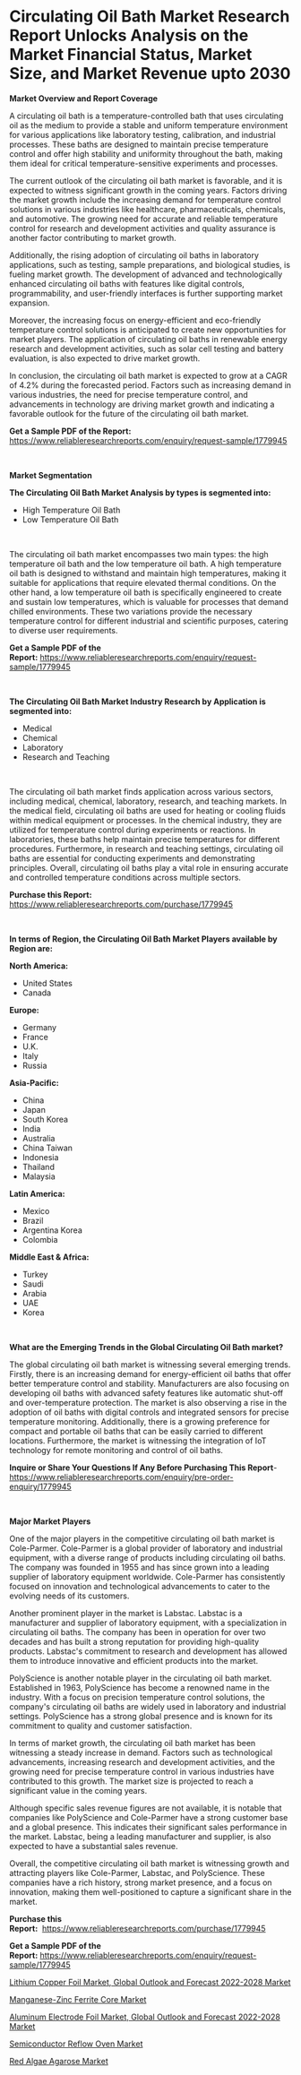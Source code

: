 <p><h1>Circulating Oil Bath Market Research Report Unlocks Analysis on the Market Financial Status, Market Size, and Market Revenue upto 2030</h1></p><p><strong>Market Overview and Report Coverage</strong></p>
<p><p>A circulating oil bath is a temperature-controlled bath that uses circulating oil as the medium to provide a stable and uniform temperature environment for various applications like laboratory testing, calibration, and industrial processes. These baths are designed to maintain precise temperature control and offer high stability and uniformity throughout the bath, making them ideal for critical temperature-sensitive experiments and processes.</p><p>The current outlook of the circulating oil bath market is favorable, and it is expected to witness significant growth in the coming years. Factors driving the market growth include the increasing demand for temperature control solutions in various industries like healthcare, pharmaceuticals, chemicals, and automotive. The growing need for accurate and reliable temperature control for research and development activities and quality assurance is another factor contributing to market growth.</p><p>Additionally, the rising adoption of circulating oil baths in laboratory applications, such as testing, sample preparations, and biological studies, is fueling market growth. The development of advanced and technologically enhanced circulating oil baths with features like digital controls, programmability, and user-friendly interfaces is further supporting market expansion.</p><p>Moreover, the increasing focus on energy-efficient and eco-friendly temperature control solutions is anticipated to create new opportunities for market players. The application of circulating oil baths in renewable energy research and development activities, such as solar cell testing and battery evaluation, is also expected to drive market growth.</p><p>In conclusion, the circulating oil bath market is expected to grow at a CAGR of 4.2% during the forecasted period. Factors such as increasing demand in various industries, the need for precise temperature control, and advancements in technology are driving market growth and indicating a favorable outlook for the future of the circulating oil bath market.</p></p>
<p><strong>Get a Sample PDF of the Report:</strong> <a href="https://www.reliableresearchreports.com/enquiry/request-sample/1779945">https://www.reliableresearchreports.com/enquiry/request-sample/1779945</a></p>
<p>&nbsp;</p>
<p><strong>Market Segmentation</strong></p>
<p><strong>The Circulating Oil Bath Market Analysis by types is segmented into:</strong></p>
<p><ul><li>High Temperature Oil Bath</li><li>Low Temperature Oil Bath</li></ul></p>
<p>&nbsp;</p>
<p><p>The circulating oil bath market encompasses two main types: the high temperature oil bath and the low temperature oil bath. A high temperature oil bath is designed to withstand and maintain high temperatures, making it suitable for applications that require elevated thermal conditions. On the other hand, a low temperature oil bath is specifically engineered to create and sustain low temperatures, which is valuable for processes that demand chilled environments. These two variations provide the necessary temperature control for different industrial and scientific purposes, catering to diverse user requirements.</p></p>
<p><strong>Get a Sample PDF of the Report:</strong>&nbsp;<a href="https://www.reliableresearchreports.com/enquiry/request-sample/1779945">https://www.reliableresearchreports.com/enquiry/request-sample/1779945</a></p>
<p>&nbsp;</p>
<p><strong>The Circulating Oil Bath Market Industry Research by Application is segmented into:</strong></p>
<p><ul><li>Medical</li><li>Chemical</li><li>Laboratory</li><li>Research and Teaching</li></ul></p>
<p>&nbsp;</p>
<p><p>The circulating oil bath market finds application across various sectors, including medical, chemical, laboratory, research, and teaching markets. In the medical field, circulating oil baths are used for heating or cooling fluids within medical equipment or processes. In the chemical industry, they are utilized for temperature control during experiments or reactions. In laboratories, these baths help maintain precise temperatures for different procedures. Furthermore, in research and teaching settings, circulating oil baths are essential for conducting experiments and demonstrating principles. Overall, circulating oil baths play a vital role in ensuring accurate and controlled temperature conditions across multiple sectors.</p></p>
<p><strong>Purchase this Report:</strong>&nbsp; <a href="https://www.reliableresearchreports.com/purchase/1779945">https://www.reliableresearchreports.com/purchase/1779945</a></p>
<p>&nbsp;</p>
<p><strong>In terms of Region, the Circulating Oil Bath Market Players available by Region are:</strong></p>
<p>
    <p> <strong> North America: </strong>
        <ul>
            <li>United States</li>
            <li>Canada</li>
        </ul>
        </p> 
    <p> <strong> Europe: </strong>
        <ul>
            <li>Germany</li>
            <li>France</li>
            <li>U.K.</li>
            <li>Italy</li>
            <li>Russia</li>
        </ul>
        </p> 
    <p> <strong> Asia-Pacific: </strong>
        <ul>
            <li>China</li>
            <li>Japan</li>
            <li>South Korea</li>
            <li>India</li>
            <li>Australia</li>
            <li>China Taiwan</li>
            <li>Indonesia</li>
            <li>Thailand</li>
            <li>Malaysia</li>
        </ul>
        </p> 
    <p> <strong> Latin America: </strong>
        <ul>
            <li>Mexico</li>
            <li>Brazil</li>
            <li>Argentina Korea</li>
            <li>Colombia</li>
        </ul>
        </p> 
    <p> <strong> Middle East & Africa: </strong>
        <ul>
            <li>Turkey</li>
            <li>Saudi</li>
            <li>Arabia</li>
            <li>UAE</li>
            <li>Korea</li>
        </ul>
    </p>
    </p>
<p>&nbsp;</p>
<p><strong>What are the Emerging Trends in the Global Circulating Oil Bath market?</strong></p>
<p><p>The global circulating oil bath market is witnessing several emerging trends. Firstly, there is an increasing demand for energy-efficient oil baths that offer better temperature control and stability. Manufacturers are also focusing on developing oil baths with advanced safety features like automatic shut-off and over-temperature protection. The market is also observing a rise in the adoption of oil baths with digital controls and integrated sensors for precise temperature monitoring. Additionally, there is a growing preference for compact and portable oil baths that can be easily carried to different locations. Furthermore, the market is witnessing the integration of IoT technology for remote monitoring and control of oil baths.</p></p>
<p><strong>Inquire or Share Your Questions If Any Before Purchasing This Report</strong>- <a href="https://www.reliableresearchreports.com/enquiry/pre-order-enquiry/1779945">https://www.reliableresearchreports.com/enquiry/pre-order-enquiry/1779945</a></p>
<p>&nbsp;</p>
<p><strong>Major Market Players</strong></p>
<p><p>One of the major players in the competitive circulating oil bath market is Cole-Parmer. Cole-Parmer is a global provider of laboratory and industrial equipment, with a diverse range of products including circulating oil baths. The company was founded in 1955 and has since grown into a leading supplier of laboratory equipment worldwide. Cole-Parmer has consistently focused on innovation and technological advancements to cater to the evolving needs of its customers.</p><p>Another prominent player in the market is Labstac. Labstac is a manufacturer and supplier of laboratory equipment, with a specialization in circulating oil baths. The company has been in operation for over two decades and has built a strong reputation for providing high-quality products. Labstac's commitment to research and development has allowed them to introduce innovative and efficient products into the market. </p><p>PolyScience is another notable player in the circulating oil bath market. Established in 1963, PolyScience has become a renowned name in the industry. With a focus on precision temperature control solutions, the company's circulating oil baths are widely used in laboratory and industrial settings. PolyScience has a strong global presence and is known for its commitment to quality and customer satisfaction. </p><p>In terms of market growth, the circulating oil bath market has been witnessing a steady increase in demand. Factors such as technological advancements, increasing research and development activities, and the growing need for precise temperature control in various industries have contributed to this growth. The market size is projected to reach a significant value in the coming years.</p><p>Although specific sales revenue figures are not available, it is notable that companies like PolyScience and Cole-Parmer have a strong customer base and a global presence. This indicates their significant sales performance in the market. Labstac, being a leading manufacturer and supplier, is also expected to have a substantial sales revenue.</p><p>Overall, the competitive circulating oil bath market is witnessing growth and attracting players like Cole-Parmer, Labstac, and PolyScience. These companies have a rich history, strong market presence, and a focus on innovation, making them well-positioned to capture a significant share in the market.</p></p>
<p><strong>Purchase this Report:</strong>&nbsp;&nbsp;<a href="https://www.reliableresearchreports.com/purchase/1779945">https://www.reliableresearchreports.com/purchase/1779945</a></p>
<p></p>
<p><strong>Get a Sample PDF of the Report:</strong>&nbsp;<a href="https://www.reliableresearchreports.com/enquiry/request-sample/1779945">https://www.reliableresearchreports.com/enquiry/request-sample/1779945</a></p>
<p><p><a href="https://medium.com/@mayankdeswal9588dm/lithium-copper-foil-market-global-outlook-and-forecast-2022-2028-market-outlook-industry-overview-429d05c88b52">Lithium Copper Foil Market, Global Outlook and Forecast 2022-2028 Market</a></p><p><a href="https://www.linkedin.com/pulse/manganese-zinc-ferrite-core-market-share-amp-new-trends/">Manganese-Zinc Ferrite Core Market</a></p><p><a href="https://medium.com/@rahulv.reportprime/analyzing-aluminum-electrode-foil-market-global-outlook-and-forecast-2022-2028-market-global-99931095f9e0">Aluminum Electrode Foil Market, Global Outlook and Forecast 2022-2028 Market</a></p><p><a href="https://www.linkedin.com/pulse/semiconductor-reflow-oven-market-size-share-global-analysis/">Semiconductor Reflow Oven Market</a></p><p><a href="https://www.linkedin.com/pulse/red-algae-agarose-market-size-share-global/">Red Algae Agarose Market</a></p></p>